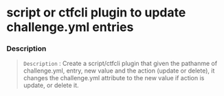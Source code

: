 # script or ctfcli plugin to update challenge.yml entries

### Description

> `Description` : Create a script/ctfcli plugin that given the pathanme of challenge.yml, entry, new value and the action (update or delete), it changes the challenge.yml attribute to the new value if action is update, or delete it.
